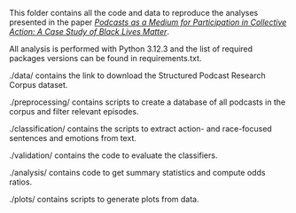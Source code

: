 This folder contains all the code and data to reproduce the analyses presented in the paper [*Podcasts as a Medium for Participation in Collective Action: A Case Study of Black Lives Matter*](https://arxiv.org/abs/2509.13197).

All analysis is performed with Python 3.12.3 and the list of required packages versions can be found in requirements.txt.

./data/ contains the link to download the Structured Podcast Research Corpus dataset.

./preprocessing/ contains scripts to create a database of all podcasts in the corpus and filter relevant episodes.

./classification/ contains the scripts to extract action- and race-focused sentences and emotions from text.

./validation/ contains the code to evaluate the classifiers.

./analysis/ contains code to get summary statistics and compute odds ratios.

./plots/ contains scripts to generate plots from data.



